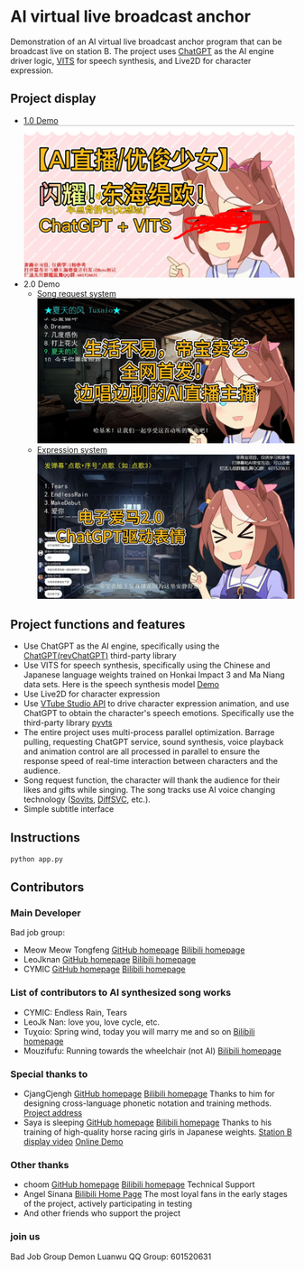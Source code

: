 # AI virtual live broadcast anchor

Demonstration of an AI virtual live broadcast anchor program that can be broadcast live on station B. The project uses [ChatGPT](https://openai.com/blog/chatgpt) as the AI engine driver logic, [VITS](https://github.com/jaywalnut310/vits) for speech synthesis, and Live2D for character expression. 

## Project display
<!--- https://github.com/mattcone/markdown-guide/blob/master/_basic-syntax/line-breaks.md: two or more spaces--->
- [1.0 Demo](https://www.bilibili.com/video/BV13L41197oZ)  
![Demo 1.0 Cover](./demo_1.0.png)
- 2.0 Demo
  - [Song request system](https://www.bilibili.com/video/BV1Rp4y157of)  
![Request songs Cover](./request_songs.jpg)
  - [Expression system](https://www.bilibili.com/video/BV1ok4y1A7fb/)  
![Expression](./expression.jpg)

## Project functions and features

- Use ChatGPT as the AI engine, specifically using the [ChatGPT(revChatGPT)](https://github.com/acheong08/ChatGPT) third-party library
- Use VITS for speech synthesis, specifically using the Chinese and Japanese language weights trained on Honkai Impact 3 and Ma Niang data sets. Here is the speech synthesis model [Demo](https://huggingface.co/spaces/zomehwh/vits-uma-genshin-honkai)
- Use Live2D for character expression
- Use [VTube Studio API](https://github.com/DenchiSoft/VTubeStudio) to drive character expression animation, and use ChatGPT to obtain the character's speech emotions. Specifically use the third-party library [pyvts](https://github.com/Genteki/pyvts)
- The entire project uses multi-process parallel optimization. Barrage pulling, requesting ChatGPT service, sound synthesis, voice playback and animation control are all processed in parallel to ensure the response speed of real-time interaction between characters and the audience.
- Song request function, the character will thank the audience for their likes and gifts while singing. The song tracks use AI voice changing technology ([Sovits](https://github.com/svc-develop-team/so-vits-svc), [DiffSVC](https://github.com/prophesier/diff-svc ), etc.).
- Simple subtitle interface

## Instructions

```python
python app.py
```

## Contributors

### Main Developer

Bad job group:

- Meow Meow Tongfeng [GitHub homepage](https://github.com/whiteeat) [Bilibili homepage](https://space.bilibili.com/7627329)
- LeoJknan [GitHub homepage](https://github.com/leojnjn) [Bilibili homepage](https://space.bilibili.com/603987001)
- CYMIC [GitHub homepage](https://github.com/hellocym) [Bilibili homepage](https://space.bilibili.com/88937421)

### List of contributors to AI synthesized song works

- CYMIC: Endless Rain, Tears
- LeoJk Nan: love you, love cycle, etc.
- Τυχαίο: Spring wind, today you will marry me and so on [Bilibili homepage](https://space.bilibili.com/381910197)
- Mouzifufu: Running towards the wheelchair (not AI) [Bilibili homepage](https://space.bilibili.com/294006665)

### Special thanks to

- CjangCjengh [GitHub homepage](https://github.com/CjangCjengh) [Bilibili homepage](https://space.bilibili.com/35285881)
Thanks to him for designing cross-language phonetic notation and training methods. [Project address](https://github.com/CjangCjengh/vits)
- Saya is sleeping [GitHub homepage](https://github.com/SayaSS) [Bilibili homepage](https://space.bilibili.com/5955895)
Thanks to his training of high-quality horse racing girls in Japanese weights. [Station B display video](https://www.bilibili.com/video/BV1UG4y1W7Ji/) [Online Demo](https://huggingface.co/spaces/zomehwh/vits-uma-genshin-honkai)

### Other thanks

- choom [GitHub homepage](https://github.com/aierchoom) [Bilibili homepage](https://space.bilibili.com/95978418)
Technical Support
- Angel Sinana [Bilibili Home Page](https://space.bilibili.com/3494352250734879)
The most loyal fans in the early stages of the project, actively participating in testing
- And other friends who support the project

### join us

Bad Job Group Demon Luanwu QQ Group: 601520631

